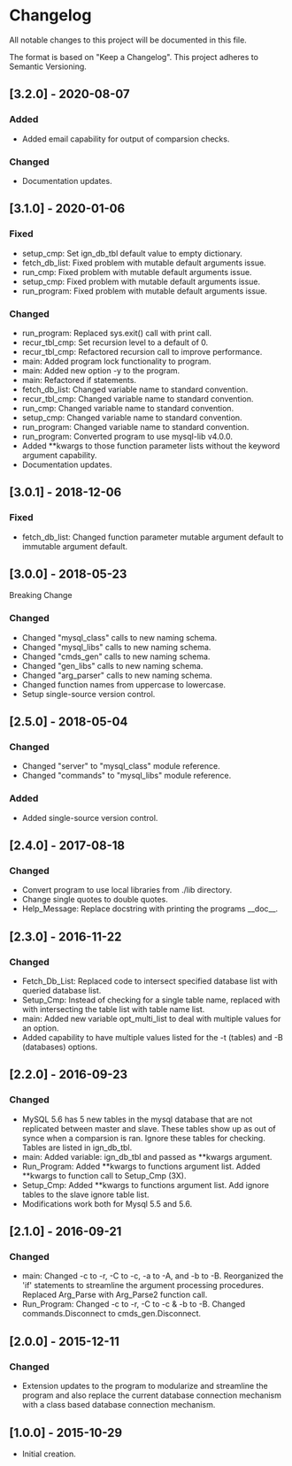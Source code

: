 # Changelog
All notable changes to this project will be documented in this file.

The format is based on "Keep a Changelog".  This project adheres to Semantic Versioning.


## [3.2.0] - 2020-08-07
### Added
- Added email capability for output of comparsion checks.

### Changed
- Documentation updates.


## [3.1.0] - 2020-01-06
### Fixed
- setup_cmp:  Set ign_db_tbl default value to empty dictionary.
- fetch_db_list:  Fixed problem with mutable default arguments issue.
- run_cmp:  Fixed problem with mutable default arguments issue.
- setup_cmp:  Fixed problem with mutable default arguments issue.
- run_program:  Fixed problem with mutable default arguments issue.

### Changed
- run_program:  Replaced sys.exit() call with print call.
- recur_tbl_cmp: Set recursion level to a default of 0.
- recur_tbl_cmp: Refactored recursion call to improve performance.
- main:  Added program lock functionality to program.
- main:  Added new option -y to the program.
- main:  Refactored if statements.
- fetch_db_list:  Changed variable name to standard convention.
- recur_tbl_cmp:  Changed variable name to standard convention.
- run_cmp:  Changed variable name to standard convention.
- setup_cmp:  Changed variable name to standard convention.
- run_program:  Changed variable name to standard convention.
- run_program:  Converted program to use mysql-lib v4.0.0.
- Added \*\*kwargs to those function parameter lists without the keyword argument capability.
- Documentation updates.


## [3.0.1] - 2018-12-06
### Fixed
- fetch_db_list:  Changed function parameter mutable argument default to immutable argument default.


## [3.0.0] - 2018-05-23
Breaking Change

### Changed
- Changed "mysql_class" calls to new naming schema.
- Changed "mysql_libs" calls to new naming schema.
- Changed "cmds_gen" calls to new naming schema.
- Changed "gen_libs" calls to new naming schema.
- Changed "arg_parser" calls to new naming schema.
- Changed function names from uppercase to lowercase.
- Setup single-source version control.


## [2.5.0] - 2018-05-04
### Changed
- Changed "server" to "mysql_class" module reference.
- Changed "commands" to "mysql_libs" module reference.

### Added
- Added single-source version control.


## [2.4.0] - 2017-08-18
### Changed
- Convert program to use local libraries from ./lib directory.
- Change single quotes to double quotes.
- Help_Message:  Replace docstring with printing the programs \_\_doc\_\_.


## [2.3.0] - 2016-11-22
### Changed
- Fetch_Db_List:  Replaced code to intersect specified database list with queried database list.
- Setup_Cmp:  Instead of checking for a single table name, replaced with with intersecting the table list with table name list.
- main:  Added new variable opt_multi_list to deal with multiple values for an option.
- Added capability to have multiple values listed for the -t (tables) and -B (databases) options.


## [2.2.0] - 2016-09-23
### Changed
- MySQL 5.6 has 5 new tables in the mysql database that are not replicated between master and slave.  These tables show up as out of synce when a comparsion is ran.  Ignore these tables for checking.  Tables are listed in ign_db_tbl.
- main:  Added variable: ign_db_tbl and passed as \*\*kwargs argument.
- Run_Program:  Added \*\*kwargs to functions argument list.  Added \*\*kwargs to function call to Setup_Cmp (3X).
- Setup_Cmp:  Added \*\*kwargs to functions argument list.  Add ignore tables to the slave ignore table list.
- Modifications work both for Mysql 5.5 and 5.6.


## [2.1.0] - 2016-09-21
### Changed
- main:  Changed -c to -r, -C to -c, -a to -A, and -b to -B.  Reorganized the 'if' statements to streamline the argument processing procedures.  Replaced Arg_Parse with Arg_Parse2 function call.
- Run_Program:  Changed -c to -r, -C to -c & -b to -B.  Changed commands.Disconnect to cmds_gen.Disconnect.


## [2.0.0] - 2015-12-11
### Changed
- Extension updates to the program to modularize and streamline the program and also replace the current database connection mechanism with a class based database connection mechanism.


## [1.0.0] - 2015-10-29
- Initial creation.

